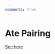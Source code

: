 ```yaml
---
comments: true
---
```


# Ate Pairing

[See here](https://github.com/ethereum/py_pairing/blob/master/py_ecc/bn128/bn128_pairing.py)
